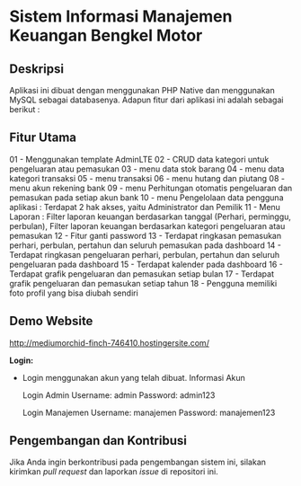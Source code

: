 # Sistem Informasi Manajemen Keuangan Bengkel Motor

## Deskripsi

Aplikasi ini dibuat dengan menggunakan PHP Native dan menggunakan MySQL sebagai databasenya. Adapun fitur dari aplikasi ini adalah sebagai berikut :

## Fitur Utama
01 - Menggunakan template AdminLTE
02 - CRUD data kategori untuk pengeluaran atau pemasukan
03 - menu data stok barang
04 - menu data kategori transaksi
05 - menu transaksi 
06 - menu hutang dan piutang
08 - menu akun rekening bank
09 - menu Perhitungan otomatis pengeluaran dan pemasukan pada setiap akun bank
10 - menu Pengelolaan data pengguna aplikasi : Terdapat 2 hak akses, yaitu Administrator dan Pemilik
11 - Menu Laporan : Filter laporan keuangan berdasarkan tanggal (Perhari, perminggu, perbulan), Filter laporan keuangan berdasarkan kategori pengeluaran atau pemasukan
12 - Fitur ganti password
13 - Terdapat ringkasan pemasukan perhari, perbulan, pertahun dan seluruh pemasukan pada dashboard
14 - Terdapat ringkasan pengeluaran perhari, perbulan, pertahun dan seluruh pengeluaran pada dashboard
15 - Terdapat kalender pada dashboard
16 - Terdapat grafik pengeluaran dan pemasukan setiap bulan
17 - Terdapat grafik pengeluaran dan pemasukan setiap tahun
18 - Pengguna memiliki foto profil yang bisa diubah sendiri

## Demo Website
http://mediumorchid-finch-746410.hostingersite.com/

**Login:**
   - Login menggunakan akun yang telah dibuat.
     Informasi Akun

     Login Admin
     Username: admin
     Password: admin123

     Login Manajemen
     Username: manajemen
     Password: manajemen123



## Pengembangan dan Kontribusi

Jika Anda ingin berkontribusi pada pengembangan sistem ini, silakan kirimkan *pull request* dan laporkan *issue* di repositori ini.
